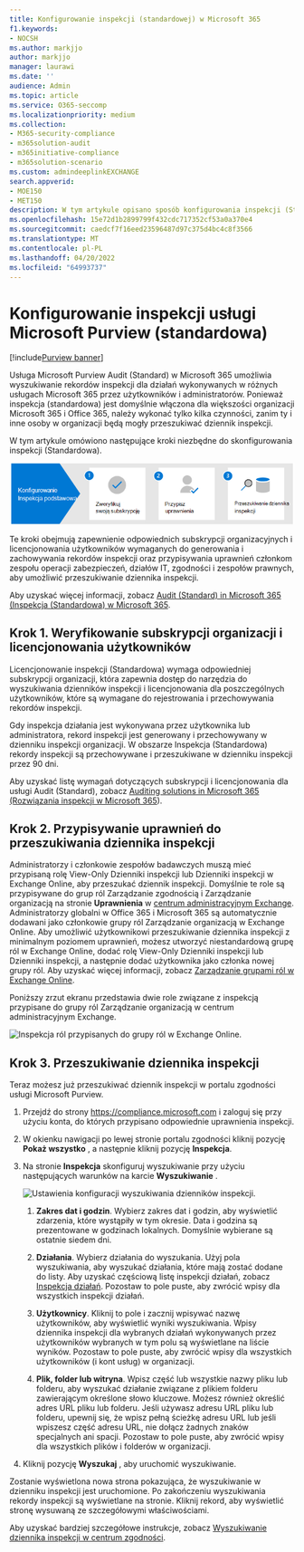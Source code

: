 ```yaml
---
title: Konfigurowanie inspekcji (standardowej) w Microsoft 365
f1.keywords:
- NOCSH
ms.author: markjjo
author: markjjo
manager: laurawi
ms.date: ''
audience: Admin
ms.topic: article
ms.service: O365-seccomp
ms.localizationpriority: medium
ms.collection:
- M365-security-compliance
- m365solution-audit
- m365initiative-compliance
- m365solution-scenario
ms.custom: admindeeplinkEXCHANGE
search.appverid:
- MOE150
- MET150
description: W tym artykule opisano sposób konfigurowania inspekcji (Standardowa), aby można było rozpocząć wyszukiwanie działań inspekcji wykonywanych przez użytkowników i administratorów w organizacji.
ms.openlocfilehash: 15e72d1b2899799f432cdc717352cf53a0a370e4
ms.sourcegitcommit: caedcf7f16eed23596487d97c375d4bc4c8f3566
ms.translationtype: MT
ms.contentlocale: pl-PL
ms.lasthandoff: 04/20/2022
ms.locfileid: "64993737"
---
```

# <a name="set-up-microsoft-purview-audit-standard"></a>Konfigurowanie inspekcji usługi Microsoft Purview (standardowa)

[!include[Purview banner](../includes/purview-rebrand-banner.md)]

Usługa Microsoft Purview Audit (Standard) w Microsoft 365 umożliwia wyszukiwanie rekordów inspekcji dla działań wykonywanych w różnych usługach Microsoft 365 przez użytkowników i administratorów. Ponieważ inspekcja (standardowa) jest domyślnie włączona dla większości organizacji Microsoft 365 i Office 365, należy wykonać tylko kilka czynności, zanim ty i inne osoby w organizacji będą mogły przeszukiwać dziennik inspekcji.

W tym artykule omówiono następujące kroki niezbędne do skonfigurowania inspekcji (Standardowa).

![Kroki konfigurowania inspekcji (Standardowa).](../media/BasicAuditingWorkflow.png)

Te kroki obejmują zapewnienie odpowiednich subskrypcji organizacyjnych i licencjonowania użytkowników wymaganych do generowania i zachowywania rekordów inspekcji oraz przypisywania uprawnień członkom zespołu operacji zabezpieczeń, działów IT, zgodności i zespołów prawnych, aby umożliwić przeszukiwanie dziennika inspekcji.

Aby uzyskać więcej informacji, zobacz [Audit (Standard) in Microsoft 365 (Inspekcja (Standardowa) w Microsoft 365](auditing-solutions-overview.md#audit-standard).

## <a name="step-1-verify-organization-subscription-and-user-licensing"></a>Krok 1. Weryfikowanie subskrypcji organizacji i licencjonowania użytkowników

Licencjonowanie inspekcji (Standardowa) wymaga odpowiedniej subskrypcji organizacji, która zapewnia dostęp do narzędzia do wyszukiwania dzienników inspekcji i licencjonowania dla poszczególnych użytkowników, które są wymagane do rejestrowania i przechowywania rekordów inspekcji.

Gdy inspekcja działania jest wykonywana przez użytkownika lub administratora, rekord inspekcji jest generowany i przechowywany w dzienniku inspekcji organizacji. W obszarze Inspekcja (Standardowa) rekordy inspekcji są przechowywane i przeszukiwane w dzienniku inspekcji przez 90 dni.

Aby uzyskać listę wymagań dotyczących subskrypcji i licencjonowania dla usługi Audit (Standard), zobacz [Auditing solutions in Microsoft 365 (Rozwiązania inspekcji w Microsoft 365](auditing-solutions-overview.md#licensing-requirements)).

## <a name="step-2-assign-permissions-to-search-the-audit-log"></a>Krok 2. Przypisywanie uprawnień do przeszukiwania dziennika inspekcji

Administratorzy i członkowie zespołów badawczych muszą mieć przypisaną rolę View-Only Dzienniki inspekcji lub Dzienniki inspekcji w Exchange Online, aby przeszukać dziennik inspekcji. Domyślnie te role są przypisywane do grup ról Zarządzanie zgodnością i Zarządzanie organizacją na stronie **Uprawnienia** w <a href="https://go.microsoft.com/fwlink/p/?linkid=2059104" target="_blank">centrum administracyjnym Exchange</a>. Administratorzy globalni w Office 365 i Microsoft 365 są automatycznie dodawani jako członkowie grupy ról Zarządzanie organizacją w Exchange Online. Aby umożliwić użytkownikowi przeszukiwanie dziennika inspekcji z minimalnym poziomem uprawnień, możesz utworzyć niestandardową grupę ról w Exchange Online, dodać rolę View-Only Dzienniki inspekcji lub Dzienniki inspekcji, a następnie dodać użytkownika jako członka nowej grupy ról. Aby uzyskać więcej informacji, zobacz [Zarządzanie grupami ról w Exchange Online](/Exchange/permissions-exo/role-groups).

Poniższy zrzut ekranu przedstawia dwie role związane z inspekcją przypisane do grupy ról Zarządzanie organizacją w centrum administracyjnym Exchange.

![Inspekcja ról przypisanych do grupy ról w Exchange Online.](../media/EACAuditRoles.png)

## <a name="step-3-search-the-audit-log"></a>Krok 3. Przeszukiwanie dziennika inspekcji

Teraz możesz już przeszukiwać dziennik inspekcji w portalu zgodności usługi Microsoft Purview.

1. Przejdź do strony <https://compliance.microsoft.com> i zaloguj się przy użyciu konta, do których przypisano odpowiednie uprawnienia inspekcji.

2. W okienku nawigacji po lewej stronie portalu zgodności kliknij pozycję **Pokaż wszystko** , a następnie kliknij pozycję **Inspekcja**.

3. Na stronie **Inspekcja** skonfiguruj wyszukiwanie przy użyciu następujących warunków na karcie **Wyszukiwanie** . 

   ![Ustawienia konfiguracji wyszukiwania dzienników inspekcji.](../media/AuditLogSearchToolMCCCallouts.png)

   1. **Zakres dat i godzin**. Wybierz zakres dat i godzin, aby wyświetlić zdarzenia, które wystąpiły w tym okresie. Data i godzina są prezentowane w godzinach lokalnych. Domyślnie wybierane są ostatnie siedem dni.
  
   2. **Działania**. Wybierz działania do wyszukania. Użyj pola wyszukiwania, aby wyszukać działania, które mają zostać dodane do listy. Aby uzyskać częściową listę inspekcji działań, zobacz [Inspekcja działań](search-the-audit-log-in-security-and-compliance.md#audited-activities). Pozostaw to pole puste, aby zwrócić wpisy dla wszystkich inspekcji działań.
  
   3. **Użytkownicy**.  Kliknij to pole i zacznij wpisywać nazwę użytkowników, aby wyświetlić wyniki wyszukiwania. Wpisy dziennika inspekcji dla wybranych działań wykonywanych przez użytkowników wybranych w tym polu są wyświetlane na liście wyników. Pozostaw to pole puste, aby zwrócić wpisy dla wszystkich użytkowników (i kont usług) w organizacji.
  
   4. **Plik, folder lub witryna**. Wpisz część lub wszystkie nazwy pliku lub folderu, aby wyszukać działanie związane z plikiem folderu zawierającym określone słowo kluczowe. Możesz również określić adres URL pliku lub folderu. Jeśli używasz adresu URL pliku lub folderu, upewnij się, że wpisz pełną ścieżkę adresu URL lub jeśli wpiszesz część adresu URL, nie dołącz żadnych znaków specjalnych ani spacji. Pozostaw to pole puste, aby zwrócić wpisy dla wszystkich plików i folderów w organizacji.

4. Kliknij pozycję **Wyszukaj** , aby uruchomić wyszukiwanie.

Zostanie wyświetlona nowa strona pokazująca, że wyszukiwanie w dzienniku inspekcji jest uruchomione. Po zakończeniu wyszukiwania rekordy inspekcji są wyświetlane na stronie. Kliknij rekord, aby wyświetlić stronę wysuwaną ze szczegółowymi właściwościami.

Aby uzyskać bardziej szczegółowe instrukcje, zobacz [Wyszukiwanie dziennika inspekcji w centrum zgodności](search-the-audit-log-in-security-and-compliance.md).
